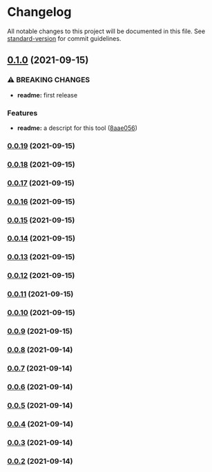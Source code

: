 # Changelog

All notable changes to this project will be documented in this file. See [standard-version](https://github.com/conventional-changelog/standard-version) for commit guidelines.

## [0.1.0](https://github.com/miggene/cocos-build/compare/v0.0.19...v0.1.0) (2021-09-15)


### ⚠ BREAKING CHANGES

* **readme:** first release

### Features

* **readme:** a descript for this tool ([8aae056](https://github.com/miggene/cocos-build/commit/8aae0560936e62f13b640cc202ced19f4d1a9d36))

### [0.0.19](https://github.com/miggene/cocos-build/compare/v0.0.18...v0.0.19) (2021-09-15)

### [0.0.18](https://github.com/miggene/cocos-build/compare/v0.0.17...v0.0.18) (2021-09-15)

### [0.0.17](https://github.com/miggene/cocos-build/compare/v0.0.16...v0.0.17) (2021-09-15)

### [0.0.16](https://github.com/miggene/cocos-build/compare/v0.0.15...v0.0.16) (2021-09-15)

### [0.0.15](https://github.com/miggene/cocos-build/compare/v0.0.14...v0.0.15) (2021-09-15)

### [0.0.14](https://github.com/miggene/cocos-build/compare/v0.0.13...v0.0.14) (2021-09-15)

### [0.0.13](https://github.com/miggene/cocos-build/compare/v0.0.12...v0.0.13) (2021-09-15)

### [0.0.12](https://github.com/miggene/cocos-build/compare/v0.0.11...v0.0.12) (2021-09-15)

### [0.0.11](https://github.com/miggene/cocos-build/compare/v0.0.10...v0.0.11) (2021-09-15)

### [0.0.10](https://github.com/miggene/cocos-build/compare/v0.0.9...v0.0.10) (2021-09-15)

### [0.0.9](https://github.com/miggene/cocos-build/compare/v0.0.8...v0.0.9) (2021-09-15)

### [0.0.8](https://github.com/miggene/cocos-build/compare/v0.0.7...v0.0.8) (2021-09-14)

### [0.0.7](https://github.com/miggene/cocos-build/compare/v0.0.3...v0.0.7) (2021-09-14)

### [0.0.6](https://github.com/miggene/cocos-build/compare/v0.0.3...v0.0.6) (2021-09-14)

### [0.0.5](https://github.com/miggene/cocos-build/compare/v0.0.4...v0.0.5) (2021-09-14)

### [0.0.4](https://github.com/miggene/cocos-build/compare/v0.0.3...v0.0.4) (2021-09-14)

### [0.0.3](https://github.com/miggene/cocos-build/compare/v0.0.2...v0.0.3) (2021-09-14)

### [0.0.2](https://github.com/miggene/cocos-build/compare/v0.0.1...v0.0.2) (2021-09-14)
